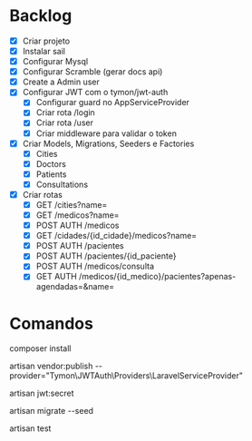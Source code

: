 # Backlog

- [x] Criar projeto
- [x] Instalar sail
- [x] Configurar Mysql
- [x] Configurar Scramble (gerar docs api)
- [x] Create a Admin user
- [x] Configurar JWT com o tymon/jwt-auth
    - [x] Configurar guard no AppServiceProvider
    - [x] Criar rota /login
    - [x] Criar rota /user
    - [x] Criar middleware para validar o token
- [x] Criar Models, Migrations, Seeders e Factories
    - [x] Cities
    - [x] Doctors
    - [x] Patients
    - [x] Consultations
- [x] Criar rotas
    - [x] GET /cities?name=
    - [x] GET /medicos?name=
    - [x] POST AUTH /medicos
    - [x] GET /cidades/{id_cidade}/medicos?name=
    - [x] POST AUTH /pacientes
    - [x] POST AUTH /pacientes/{id_paciente}
    - [x] POST AUTH /medicos/consulta
    - [x] GET AUTH /medicos/{id_medico}/pacientes?apenas-agendadas=&name=

# Comandos

composer install

artisan vendor:publish --provider="Tymon\JWTAuth\Providers\LaravelServiceProvider"

artisan jwt:secret

artisan migrate --seed

artisan test
